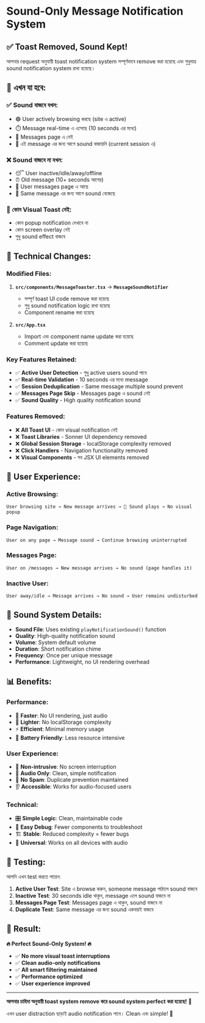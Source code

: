 # Sound-Only Message Notification System

## ✅ Toast Removed, Sound Kept!

আপনার request অনুযায়ী toast notification system সম্পূর্ণভাবে remove করা হয়েছে এবং শুধুমাত্র sound notification system রাখা হয়েছে।

## 🔔 এখন যা হবে:

### ✅ **Sound বাজবে যখন:**
- 🟢 User actively browsing করছে (site এ active)
- ⏱️ Message real-time এ এসেছে (10 seconds এর মধ্যে)  
- 📱 Messages page এ নেই
- 🔔 এই message এর জন্য আগে sound বাজায়নি (current session এ)

### ❌ **Sound বাজবে না যখন:**
- 😴 User inactive/idle/away/offline
- ⏰ Old message (10+ seconds আগের)
- 📱 User messages page এ আছে
- 🔄 Same message এর জন্য আগে sound বেজেছে

### 🚫 **কোন Visual Toast নেই:**
- কোন popup notification দেখাবে না
- কোন screen overlay নেই
- শুধু sound effect বাজবে

## 🔧 Technical Changes:

### Modified Files:
1. **`src/components/MessageToaster.tsx`** → **`MessageSoundNotifier`**
   - সম্পূর্ণ toast UI code remove করা হয়েছে
   - শুধু sound notification logic রাখা হয়েছে
   - Component rename করা হয়েছে

2. **`src/App.tsx`**
   - Import এবং component name update করা হয়েছে
   - Comment update করা হয়েছে

### Key Features Retained:
- ✅ **Active User Detection** - শুধু active users sound পাবে
- ✅ **Real-time Validation** - 10 seconds এর মধ্যে message
- ✅ **Session Deduplication** - Same message multiple sound prevent
- ✅ **Messages Page Skip** - Messages page এ sound নেই
- ✅ **Sound Quality** - High quality notification sound

### Features Removed:
- ❌ **All Toast UI** - কোন visual notification নেই
- ❌ **Toast Libraries** - Sonner UI dependency removed
- ❌ **Global Session Storage** - localStorage complexity removed  
- ❌ **Click Handlers** - Navigation functionality removed
- ❌ **Visual Components** - সব JSX UI elements removed

## 📱 User Experience:

### Active Browsing:
```
User browsing site → New message arrives → 🔔 Sound plays → No visual popup
```

### Page Navigation:
```
User on any page → Message sound → Continue browsing uninterrupted
```

### Messages Page:
```
User on /messages → New message arrives → No sound (page handles it)
```

### Inactive User:
```
User away/idle → Message arrives → No sound → User remains undisturbed
```

## 🎵 Sound System Details:

- **Sound File**: Uses existing `playNotificationSound()` function
- **Quality**: High-quality notification sound
- **Volume**: System default volume
- **Duration**: Short notification chime
- **Frequency**: Once per unique message
- **Performance**: Lightweight, no UI rendering overhead

## 📊 Benefits:

### Performance:
- 🚀 **Faster**: No UI rendering, just audio
- 💾 **Lighter**: No localStorage complexity
- ⚡ **Efficient**: Minimal memory usage
- 🔋 **Battery Friendly**: Less resource intensive

### User Experience:
- 🎯 **Non-intrusive**: No screen interruption
- 🔔 **Audio Only**: Clean, simple notification
- 🚫 **No Spam**: Duplicate prevention maintained
- 👂 **Accessible**: Works for audio-focused users

### Technical:
- 🎛️ **Simple Logic**: Clean, maintainable code
- 🔧 **Easy Debug**: Fewer components to troubleshoot  
- 🏗️ **Stable**: Reduced complexity = fewer bugs
- 📱 **Universal**: Works on all devices with audio

## 🧪 Testing:

আপনি এখন test করতে পারেন:

1. **Active User Test**: Site এ browse করুন, someone message পাঠালে sound বাজবে
2. **Inactive Test**: 30 seconds idle থাকুন, message এলে sound বাজবে না
3. **Messages Page Test**: Messages page এ থাকুন, sound বাজবে না
4. **Duplicate Test**: Same message এর জন্য sound একবারই বাজবে

## 🎉 Result:

**🔥 Perfect Sound-Only System! 🔥**

- ✅ **No more visual toast interruptions**
- ✅ **Clean audio-only notifications**  
- ✅ **All smart filtering maintained**
- ✅ **Performance optimized**
- ✅ **User experience improved**

---

**আপনার চাহিদা অনুযায়ী toast system remove করে sound system perfect করা হয়েছে!** 🎵

এখন user distraction ছাড়াই audio notification পাবে। Clean এবং simple! 🚀
